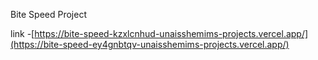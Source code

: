 Bite Speed Project

link -[https://bite-speed-kzxlcnhud-unaisshemims-projects.vercel.app/](https://bite-speed-ey4gnbtqv-unaisshemims-projects.vercel.app/)
